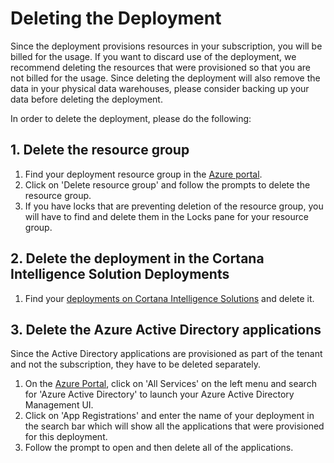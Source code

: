 # Deleting the Deployment

Since the deployment provisions resources in your subscription, you will be billed for the usage. If you want to discard use of the deployment, we recommend deleting the resources that were provisioned so that you are not billed for the usage.
Since deleting the deployment will also remove the data in your physical data warehouses, please consider backing up your data before deleting the deployment.

In order to delete the deployment, please do the following:

## 1. Delete the resource group
1. Find your deployment resource group in the [Azure portal](https://portal.azure.com).
2. Click on 'Delete resource group' and follow the prompts to delete the resource group.
3. If you have locks that are preventing deletion of the resource group, you will have to find and delete them in the Locks pane for your resource group.

## 2. Delete the deployment in the Cortana Intelligence Solution Deployments
1. Find your [deployments on Cortana Intelligence Solutions](https://start.cortanaintelligence.com/Deployments/) and delete it.

## 3. Delete the Azure Active Directory applications
Since the Active Directory applications are provisioned as part of the tenant and not the subscription, they have to be deleted separately.

1. On the [Azure Portal](https://portal.azure.com), click on 'All Services' on the left menu and search for 'Azure Active Directory' to launch your Azure Active Directory Management UI.
2. Click on 'App Registrations' and enter the name of your deployment in the search bar which will show all the applications that were provisioned for this deployment.
3. Follow the prompt to open and then delete all of the applications.
